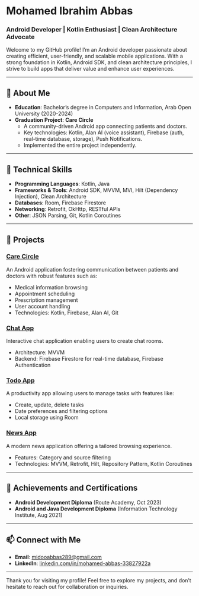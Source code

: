 # Mohamed Ibrahim Abbas

### Android Developer | Kotlin Enthusiast | Clean Architecture Advocate

Welcome to my GitHub profile! I’m an Android developer passionate about creating efficient, user-friendly, and scalable mobile applications. With a strong foundation in Kotlin, Android SDK, and clean architecture principles, I strive to build apps that deliver value and enhance user experiences.

---

## 📜 About Me
- **Education**: Bachelor’s degree in Computers and Information, Arab Open University (2020-2024)
- **Graduation Project**: **Care Circle**
  - A community-driven Android app connecting patients and doctors.
  - Key technologies: Kotlin, Alan AI (voice assistant), Firebase (auth, real-time database, storage), Push Notifications.
  - Implemented the entire project independently.

---

## 🚀 Technical Skills
- **Programming Languages**: Kotlin, Java
- **Frameworks & Tools**: Android SDK, MVVM, MVI, Hilt (Dependency Injection), Clean Architecture
- **Databases**: Room, Firebase Firestore
- **Networking**: Retrofit, OkHttp, RESTful APIs
- **Other**: JSON Parsing, Git, Kotlin Coroutines

---

## 💼 Projects

### [Care Circle](https://github.com/MohamedAbbas289/Care-Circle)
An Android application fostering communication between patients and doctors with robust features such as:
- Medical information browsing
- Appointment scheduling
- Prescription management
- User account handling
- Technologies: Kotlin, Firebase, Alan AI, Git

### [Chat App](https://github.com/MohamedAbbas289/chat-application)
Interactive chat application enabling users to create chat rooms.
- Architecture: MVVM
- Backend: Firebase Firestore for real-time database, Firebase Authentication

### [Todo App](https://github.com/MohamedAbbas289/todo-list-app)
A productivity app allowing users to manage tasks with features like:
- Create, update, delete tasks
- Date preferences and filtering options
- Local storage using Room

### [News App](https://github.com/MohamedAbbas289/News-app)
A modern news application offering a tailored browsing experience.
- Features: Category and source filtering
- Technologies: MVVM, Retrofit, Hilt, Repository Pattern, Kotlin Coroutines

---

## 🌱 Achievements and Certifications
- **Android Development Diploma** (Route Academy, Oct 2023)
- **Android and Java Development Diploma** (Information Technology Institute, Aug 2021)

---

## 📫 Connect with Me
- **Email**: [midooabbas289@gmail.com](mailto:midooabbas289@gmail.com)
- **LinkedIn**: [linkedin.com/in/mohamed-abbas-33827922a](https://www.linkedin.com/in/mohamed-abbas-33827922a)

---

Thank you for visiting my profile! Feel free to explore my projects, and don’t hesitate to reach out for collaboration or inquiries.



